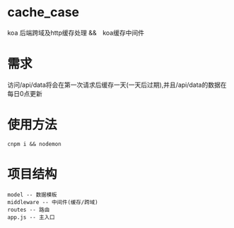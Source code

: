# cache_case

koa 后端跨域及http缓存处理 &amp;&amp;　koa缓存中间件

# 需求

访问/api/data将会在第一次请求后缓存一天(一天后过期),并且/api/data的数据在每日0点更新

# 使用方法 

```
cnpm i && nodemon
```

# 项目结构
```
model -- 数据模板
middleware -- 中间件(缓存/跨域)
routes -- 路由
app.js -- 主入口
```
